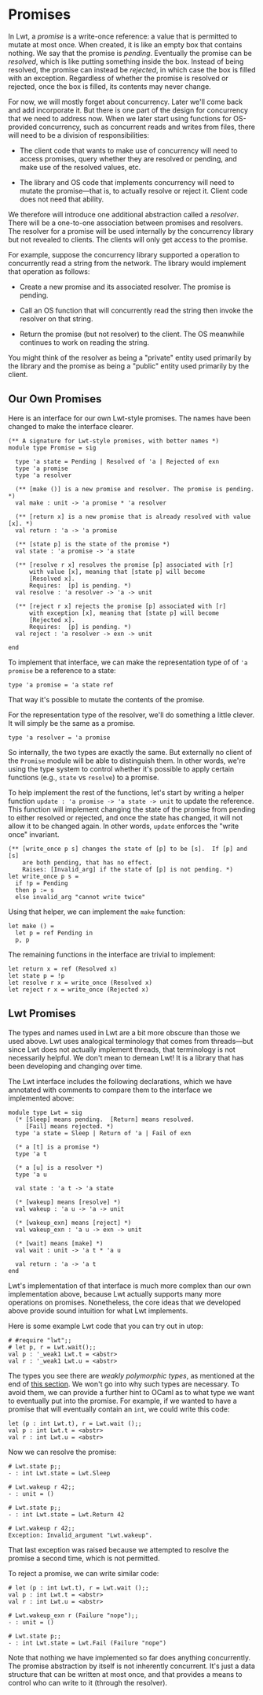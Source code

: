 # Promises

In Lwt, a *promise* is a write-once reference: a value that is permitted
to mutate at most once.  When created, it is like an empty box that
contains nothing.  We say that the promise is *pending*. Eventually the
promise can be *resolved*, which is like putting something inside the
box.  Instead of being resolved, the promise can instead be *rejected*,
in which case the box is filled with an exception. Regardless of whether
the promise is resolved or rejected, once the box is filled, its
contents may never change.

For now, we will mostly forget about concurrency.  Later we'll come back
and add incorporate it.  But there is one part of the design for
concurrency that we need to address now.  When we later start
using functions for OS-provided concurrency, such as concurrent
reads and writes from files, there will need to be a division
of responsibilities:

* The client code that wants to make use of concurrency will need
  to access promises, query whether they are resolved or pending,
  and make use of the resolved values, etc.

* The library and OS code that implements concurrency will need
  to mutate the promise&mdash;that is, to actually resolve or reject it.
  Client code does not need that ability.
  
We therefore will introduce one additional abstraction called
a *resolver*.  There will be a one-to-one association between promises
and resolvers.  The resolver for a promise will be used internally
by the concurrency library but not revealed to clients.  The clients
will only get access to the promise.

For example, suppose the concurrency library supported a operation
to concurrently read a string from the network.  The library would 
implement that operation as follows:

* Create a new promise and its associated resolver.  The promise is
  pending.
  
* Call an OS function that will concurrently read the string then
  invoke the resolver on that string.
  
* Return the promise (but not resolver) to the client.  The OS
  meanwhile continues to work on reading the string.
  
You might think of the resolver as being a "private" entity
used primarily by the library and the promise as being a "public"
entity used primarily by the client.

## Our Own Promises

Here is an interface for our own Lwt-style promises.  The names have
been changed to make the interface clearer.
```
(** A signature for Lwt-style promises, with better names *)
module type Promise = sig

  type 'a state = Pending | Resolved of 'a | Rejected of exn
  type 'a promise
  type 'a resolver

  (** [make ()] is a new promise and resolver. The promise is pending. *)
  val make : unit -> 'a promise * 'a resolver

  (** [return x] is a new promise that is already resolved with value [x]. *)
  val return : 'a -> 'a promise

  (** [state p] is the state of the promise *)
  val state : 'a promise -> 'a state

  (** [resolve r x] resolves the promise [p] associated with [r]
      with value [x], meaning that [state p] will become 
      [Resolved x].
      Requires:  [p] is pending. *)
  val resolve : 'a resolver -> 'a -> unit

  (** [reject r x] rejects the promise [p] associated with [r]
      with exception [x], meaning that [state p] will become
      [Rejected x].
      Requires:  [p] is pending. *)
  val reject : 'a resolver -> exn -> unit

end
```

To implement that interface, we can make the representation type of
of `'a promise` be a reference to a state:
```
type 'a promise = 'a state ref
```
That way it's possible to mutate the contents of the promise.

For the representation type of the resolver, we'll do something
a little clever.  It will simply be the same as a promise.
```
type 'a resolver = 'a promise
```
So internally, the two types are exactly the same.  But externally
no client of the `Promise` module will be able to distinguish them.
In other words, we're using the type system to control whether
it's possible to apply certain functions (e.g., `state` vs `resolve`)
to a promise.

To help implement the rest of the functions, let's start by
writing a helper function `update : 'a promise -> 'a state -> unit`
to update the reference.  This function will implement changing
the state of the promise from pending to either resolved or rejected,
and once the state has changed, it will not allow it to be changed
again.  In other words, `update` enforces the "write once" invariant.
```
(** [write_once p s] changes the state of [p] to be [s].  If [p] and [s]
    are both pending, that has no effect.
    Raises: [Invalid_arg] if the state of [p] is not pending. *)
let write_once p s = 
  if !p = Pending
  then p := s
  else invalid_arg "cannot write twice"
```

Using that helper, we can implement the `make` function:
```
let make () = 
  let p = ref Pending in
  p, p
```

The remaining functions in the interface are trivial to implement:
```
let return x = ref (Resolved x)
let state p = !p
let resolve r x = write_once (Resolved x)
let reject r x = write_once (Rejected x)  
```

## Lwt Promises

The types and names used in Lwt are a bit more obscure than those we
used above.  Lwt uses analogical terminology that comes from
threads&mdash;but since Lwt does not actually implement threads, that
terminology is not necessarily helpful. We don't mean to demean Lwt!
It is a library that has been developing and changing over time.

The Lwt interface includes the following declarations, which
we have annotated with comments to compare them to the interface
we implemented above:
```
module type Lwt = sig
  (* [Sleep] means pending.  [Return] means resolved.
     [Fail] means rejected. *)
  type 'a state = Sleep | Return of 'a | Fail of exn
  
  (* a [t] is a promise *)
  type 'a t
  
  (* a [u] is a resolver *)
  type 'a u

  val state : 'a t -> 'a state
  
  (* [wakeup] means [resolve] *)
  val wakeup : 'a u -> 'a -> unit
  
  (* [wakeup_exn] means [reject] *)
  val wakeup_exn : 'a u -> exn -> unit
  
  (* [wait] means [make] *)
  val wait : unit -> 'a t * 'a u
  
  val return : 'a -> 'a t
end
```

Lwt's implementation of that interface is much more complex
than our own implementation above, because Lwt actually supports
many more operations on promises.  Nonetheless, the core ideas
that we developed above provide sound intuition for what Lwt
implements.

Here is some example Lwt code that you can try out in utop:
```
# #require "lwt";;
# let p, r = Lwt.wait();;
val p : '_weak1 Lwt.t = <abstr>
val r : '_weak1 Lwt.u = <abstr>
```

The types you see there are *weakly polymorphic types*, as mentioned at
the end of [this section](ex_mutable_stack.html). We won't go into why
such types are necessary.  To avoid them, we can provide a further
hint to OCaml as to what type we want to eventually put into the promise.
For example, if we wanted to have a promise that will eventually contain
an `int`, we could write this code:
```
let (p : int Lwt.t), r = Lwt.wait ();;
val p : int Lwt.t = <abstr>
val r : int Lwt.u = <abstr>
```

Now we can resolve the promise:
```
# Lwt.state p;;
- : int Lwt.state = Lwt.Sleep

# Lwt.wakeup r 42;;
- : unit = ()

# Lwt.state p;;
- : int Lwt.state = Lwt.Return 42

# Lwt.wakeup r 42;;
Exception: Invalid_argument "Lwt.wakeup".
```

That last exception was raised because we attempted to resolve
the promise a second time, which is not permitted.

To reject a promise, we can write similar code:
```
# let (p : int Lwt.t), r = Lwt.wait ();;
val p : int Lwt.t = <abstr>
val r : int Lwt.u = <abstr>

# Lwt.wakeup_exn r (Failure "nope");;
- : unit = ()

# Lwt.state p;;
- : int Lwt.state = Lwt.Fail (Failure "nope")
```

Note that nothing we have implemented so far does anything concurrently.
The promise abstraction by itself is not inherently concurrent.  It's
just a data structure that can be written at most once, and that provides
a means to control who can write to it (through the resolver).
